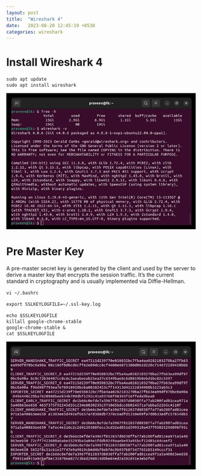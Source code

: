 ```yaml
---
layout: post
title:  "Wireshark 4"
date:   2023-08-20 12:45:19 +0530
categories: wireshark 
---
```


# Install Wireshark 4

```
sudo apt update
sudo apt install wireshark
```

![](../images/08/install-wireshark.png)

# Pre Master Key

A pre-master secret key is generated by the client and used by the server to derive a master key that encrypts the session traffic. It’s the current standard in cryptography and is usually implemented via Diffie-Hellman.

```
vi ~/.bashrc
```

```
export SSLKEYLOGFILE=~/.ssl-key.log
```

```
echo $SSLKEYLOGFILE
killall google-chrome-stable
google-chrome-stable &
cat $SSLKEYLOGFILE
```
![](../images/08/pre-master-key.png)